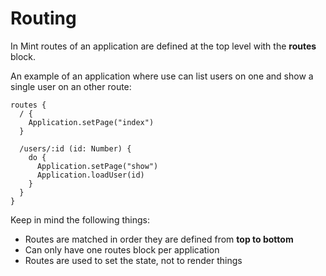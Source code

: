 # Routing

In Mint routes of an application are defined at the top level with the **routes** block.

An example of an application where use can list users on one and show a single user on an other route:

```text
routes {
  / {
    Application.setPage("index")
  }

  /users/:id (id: Number) {
    do {
      Application.setPage("show")
      Application.loadUser(id)
    }
  }
}
```

Keep in mind the following things:

* Routes are matched in order they are defined from **top to bottom**
* Can only have one routes block per application
* Routes are used to set the state, not to render things

